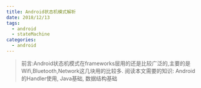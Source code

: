 ```yaml
---
title: Android状态机模式解析
date: 2018/12/13
tags:
  - android
  - stateMachine
categories:
  - android
---
```

>前言:Android状态机模式在frameworks层用的还是比较广泛的,主要的是Wifi,Bluetooth,Network这几块用的比较多. 阅读本文需要的知识: Android的Handler使用, Java基础, 数据结构基础

